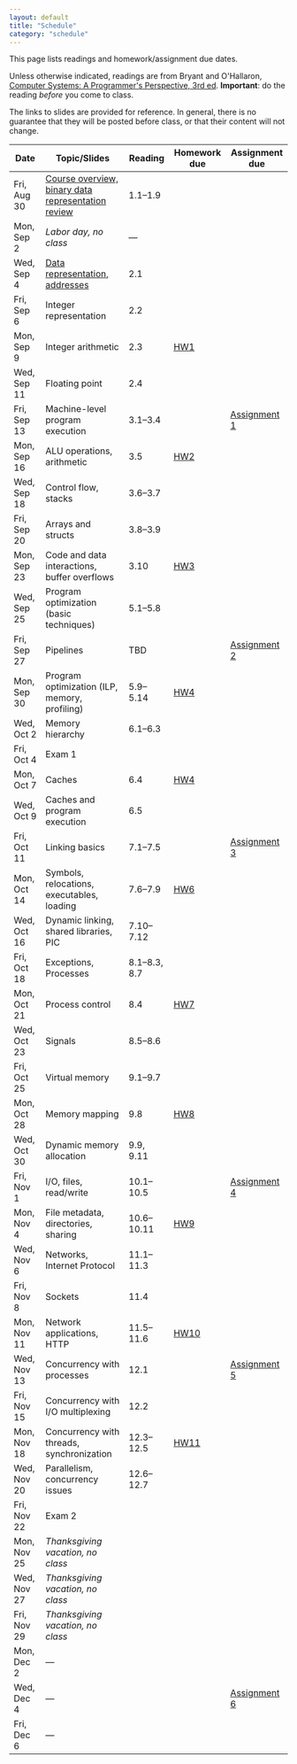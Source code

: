 ```yaml
---
layout: default
title: "Schedule"
category: "schedule"
---
```


This page lists readings and homework/assignment due dates.

Unless otherwise indicated, readings are from Bryant and O'Hallaron, [Computer Systems: A Programmer's Perspective, 3rd ed](https://csapp.cs.cmu.edu/).  **Important**: do the reading *before* you come to class.

The links to slides are provided for reference.  In general, there is no guarantee that they will be posted before class, or that their content will not change.

Date | Topic/Slides | Reading | Homework due | Assignment due
---- | ----- | ------- | ------------ | --------------
Fri, Aug 30 | [Course overview, binary data representation review](lectures/lecture01-public.pdf) | 1.1–1.9
Mon, Sep 2 | *Labor day, no class* | —
Wed, Sep 4 | [Data representation, addresses](lectures/lecture02-public.pdf) | 2.1
Fri, Sep 6 | Integer representation | 2.2
Mon, Sep 9 | Integer arithmetic | 2.3 | [HW1](hw/hw01.html)
Wed, Sep 11 | Floating point | 2.4
Fri, Sep 13 | Machine-level program execution | 3.1–3.4 | | [Assignment 1](assign/assign01.html)
Mon, Sep 16 | ALU operations, arithmetic | 3.5 | [HW2](hw/hw02.html)
Wed, Sep 18 | Control flow, stacks | 3.6–3.7
Fri, Sep 20 | Arrays and structs | 3.8–3.9
Mon, Sep 23 | Code and data interactions, buffer overflows | 3.10 | [HW3](hw/hw03.html)
Wed, Sep 25 | Program optimization (basic techniques) | 5.1–5.8
Fri, Sep 27 | Pipelines | TBD | | [Assignment 2](assign/assign02.html)
Mon, Sep 30 | Program optimization (ILP, memory, profiling) | 5.9–5.14 | [HW4](hw/hw04.html)
Wed, Oct 2 | Memory hierarchy | 6.1–6.3
Fri, Oct 4 | Exam 1
Mon, Oct 7 | Caches | 6.4 | [HW4](hw/hw05.html)
Wed, Oct 9 | Caches and program execution | 6.5
Fri, Oct 11 | Linking basics | 7.1–7.5 | | [Assignment 3](assign/assign03.html)
Mon, Oct 14 | Symbols, relocations, executables, loading | 7.6–7.9 | [HW6](hw/hw06.html)
Wed, Oct 16 | Dynamic linking, shared libraries, PIC | 7.10–7.12
Fri, Oct 18 | Exceptions, Processes | 8.1–8.3, 8.7
Mon, Oct 21 | Process control | 8.4 | [HW7](hw/hw07.html)
Wed, Oct 23 | Signals | 8.5–8.6 |
Fri, Oct 25 | Virtual memory | 9.1–9.7
Mon, Oct 28 | Memory mapping | 9.8 | [HW8](hw/hw08.html)
Wed, Oct 30 | Dynamic memory allocation | 9.9, 9.11
Fri, Nov 1 | I/O, files, read/write | 10.1–10.5 | | [Assignment 4](assign/assign04.html)
Mon, Nov 4 | File metadata, directories, sharing | 10.6–10.11 | [HW9](hw/hw09.html)
Wed, Nov 6 | Networks, Internet Protocol | 11.1–11.3
Fri, Nov 8 | Sockets | 11.4
Mon, Nov 11 | Network applications, HTTP | 11.5–11.6 | [HW10](hw/hw10.html)
Wed, Nov 13 | Concurrency with processes | 12.1 | | [Assignment 5](assign/assign05.html)
Fri, Nov 15 | Concurrency with I/O multiplexing | 12.2
Mon, Nov 18 | Concurrency with threads, synchronization | 12.3–12.5 | [HW11](hw/hw11.html)
Wed, Nov 20 | Parallelism, concurrency issues | 12.6–12.7
Fri, Nov 22 | Exam 2
Mon, Nov 25 | *Thanksgiving vacation, no class*
Wed, Nov 27 | *Thanksgiving vacation, no class*
Fri, Nov 29 | *Thanksgiving vacation, no class*
Mon, Dec 2 | —
Wed, Dec 4 | — | | | [Assignment 6](assign/assign06.html)
Fri, Dec 6 | —
